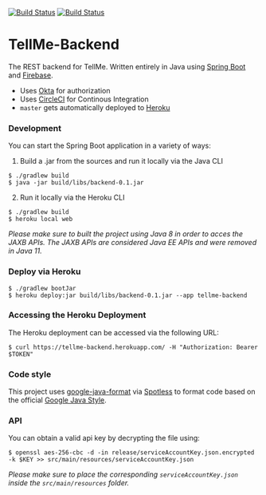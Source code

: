 [![Build Status](https://img.shields.io/circleci/build/github/itsandreramon/TellMe-Backend?token=925c8971ba4c49e3bde6365d720689b70d48a965)](https://circleci.com/gh/itsandreramon/TellMe-Backend)
[![Build Status](https://img.shields.io/uptimerobot/ratio/m784110259-46982a9bb52d30acae5d40e6)](https://uptimerobot.com/dashboard#784110259)

# TellMe-Backend
The REST backend for TellMe. Written entirely in Java using [Spring Boot](https://github.com/spring-projects/spring-boot) and [Firebase](https://github.com/firebase/firebase-admin-java).

- Uses [Okta](https://www.okta.com/) for authorization
- Uses [CircleCI](https://circleci.com/) for Continous Integration
- ```master``` gets automatically deployed to [Heroku](https://www.heroku.com/)

### Development
You can start the Spring Boot application in a variety of ways:

1. Build a .jar from the sources and run it locally via the Java CLI
```
$ ./gradlew build
$ java -jar build/libs/backend-0.1.jar
```

2. Run it locally via the Heroku CLI
```
$ ./gradlew build
$ heroku local web
```
*Please make sure to built the project using Java 8 in order to acces the JAXB APIs. The JAXB APIs are considered Java EE APIs and were removed in Java 11.*

### Deploy via Heroku
```
$ ./gradlew bootJar
$ heroku deploy:jar build/libs/backend-0.1.jar --app tellme-backend
```

### Accessing the Heroku Deployment
The Heroku deployment can be accessed via the following URL:
```
$ curl https://tellme-backend.herokuapp.com/ -H "Authorization: Bearer $TOKEN"
```

### Code style
This project uses [google-java-format](https://github.com/google/google-java-format) via [Spotless](https://github.com/diffplug/spotless) to format code based on the official [Google Java Style](https://google.github.io/styleguide/javaguide.html).
### API
You can obtain a valid api key by decrypting the file using:
```
$ openssl aes-256-cbc -d -in release/serviceAccountKey.json.encrypted -k $KEY >> src/main/resources/serviceAccountKey.json
```

*Please make sure to place the corresponding ```serviceAccountKey.json``` inside the ```src/main/resources``` folder.*
